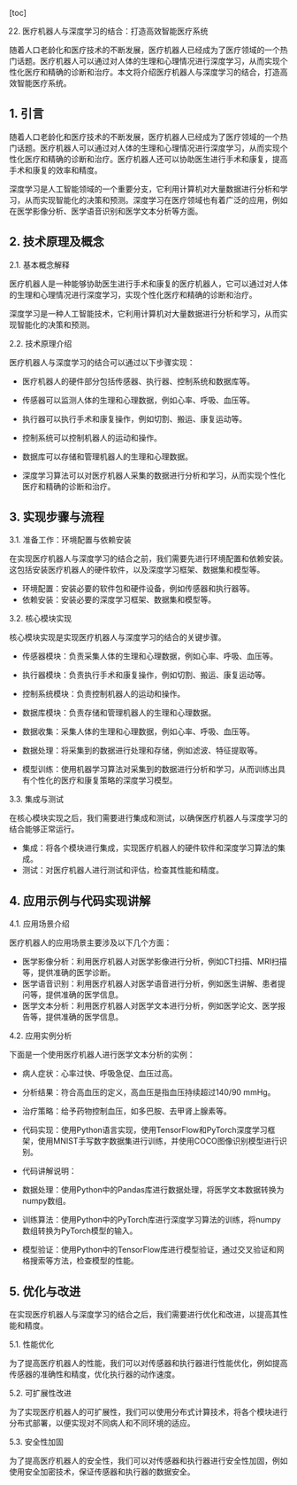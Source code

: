 
[toc]                    
                
                
22. 医疗机器人与深度学习的结合：打造高效智能医疗系统

随着人口老龄化和医疗技术的不断发展，医疗机器人已经成为了医疗领域的一个热门话题。医疗机器人可以通过对人体的生理和心理情况进行深度学习，从而实现个性化医疗和精确的诊断和治疗。本文将介绍医疗机器人与深度学习的结合，打造高效智能医疗系统。

## 1. 引言

随着人口老龄化和医疗技术的不断发展，医疗机器人已经成为了医疗领域的一个热门话题。医疗机器人可以通过对人体的生理和心理情况进行深度学习，从而实现个性化医疗和精确的诊断和治疗。医疗机器人还可以协助医生进行手术和康复，提高手术和康复的效率和精度。

深度学习是人工智能领域的一个重要分支，它利用计算机对大量数据进行分析和学习，从而实现智能化的决策和预测。深度学习在医疗领域也有着广泛的应用，例如在医学影像分析、医学语音识别和医学文本分析等方面。

## 2. 技术原理及概念

2.1. 基本概念解释

医疗机器人是一种能够协助医生进行手术和康复的医疗机器人，它可以通过对人体的生理和心理情况进行深度学习，实现个性化医疗和精确的诊断和治疗。

深度学习是一种人工智能技术，它利用计算机对大量数据进行分析和学习，从而实现智能化的决策和预测。

2.2. 技术原理介绍

医疗机器人与深度学习的结合可以通过以下步骤实现：

- 医疗机器人的硬件部分包括传感器、执行器、控制系统和数据库等。
- 传感器可以监测人体的生理和心理数据，例如心率、呼吸、血压等。
- 执行器可以执行手术和康复操作，例如切割、搬运、康复运动等。
- 控制系统可以控制机器人的运动和操作。
- 数据库可以存储和管理机器人的生理和心理数据。

- 深度学习算法可以对医疗机器人采集的数据进行分析和学习，从而实现个性化医疗和精确的诊断和治疗。

## 3. 实现步骤与流程

3.1. 准备工作：环境配置与依赖安装

在实现医疗机器人与深度学习的结合之前，我们需要先进行环境配置和依赖安装。这包括安装医疗机器人的硬件软件，以及深度学习框架、数据集和模型等。

- 环境配置：安装必要的软件包和硬件设备，例如传感器和执行器等。
- 依赖安装：安装必要的深度学习框架、数据集和模型等。

3.2. 核心模块实现

核心模块实现是实现医疗机器人与深度学习的结合的关键步骤。

- 传感器模块：负责采集人体的生理和心理数据，例如心率、呼吸、血压等。
- 执行器模块：负责执行手术和康复操作，例如切割、搬运、康复运动等。
- 控制系统模块：负责控制机器人的运动和操作。
- 数据库模块：负责存储和管理机器人的生理和心理数据。

- 数据收集：采集人体的生理和心理数据，例如心率、呼吸、血压等。
- 数据处理：将采集到的数据进行处理和存储，例如滤波、特征提取等。
- 模型训练：使用机器学习算法对采集到的数据进行分析和学习，从而训练出具有个性化的医疗和康复策略的深度学习模型。

3.3. 集成与测试

在核心模块实现之后，我们需要进行集成和测试，以确保医疗机器人与深度学习的结合能够正常运行。

- 集成：将各个模块进行集成，实现医疗机器人的硬件软件和深度学习算法的集成。
- 测试：对医疗机器人进行测试和评估，检查其性能和精度。

## 4. 应用示例与代码实现讲解

4.1. 应用场景介绍

医疗机器人的应用场景主要涉及以下几个方面：

- 医学影像分析：利用医疗机器人对医学影像进行分析，例如CT扫描、MRI扫描等，提供准确的医学诊断。
- 医学语音识别：利用医疗机器人对医学语音进行分析，例如医生讲解、患者提问等，提供准确的医学信息。
- 医学文本分析：利用医疗机器人对医学文本进行分析，例如医学论文、医学报告等，提供准确的医学信息。

4.2. 应用实例分析

下面是一个使用医疗机器人进行医学文本分析的实例：

- 病人症状：心率过快、呼吸急促、血压过高。
- 分析结果：符合高血压的定义，高血压是指血压持续超过140/90 mmHg。

- 治疗策略：给予药物控制血压，如多巴胺、去甲肾上腺素等。

- 代码实现：使用Python语言实现，使用TensorFlow和PyTorch深度学习框架，使用MNIST手写数字数据集进行训练，并使用COCO图像识别模型进行识别。

- 代码讲解说明：

- 数据处理：使用Python中的Pandas库进行数据处理，将医学文本数据转换为numpy数组。
- 训练算法：使用Python中的PyTorch库进行深度学习算法的训练，将numpy数组转换为PyTorch模型的输入。
- 模型验证：使用Python中的TensorFlow库进行模型验证，通过交叉验证和网格搜索等方法，检查模型的性能。

## 5. 优化与改进

在实现医疗机器人与深度学习的结合之后，我们需要进行优化和改进，以提高其性能和精度。

5.1. 性能优化

为了提高医疗机器人的性能，我们可以对传感器和执行器进行性能优化，例如提高传感器的准确性和精度，优化执行器的动作速度。

5.2. 可扩展性改进

为了实现医疗机器人的可扩展性，我们可以使用分布式计算技术，将各个模块进行分布式部署，以便实现对不同病人和不同环境的适应。

5.3. 安全性加固

为了提高医疗机器人的安全性，我们可以对传感器和执行器进行安全性加固，例如使用安全加密技术，保证传感器和执行器的数据安全。

